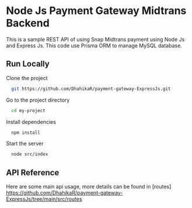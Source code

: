 # Node Js Payment Gateway Midtrans Backend

This is a sample REST API of using Snap Midtrans payment using Node Js and Express Js. This code use Prisma ORM to manage MySQL database.

## Run Locally

Clone the project

```bash
  git https://github.com/DhahikaR/payment-gateway-ExpressJs.git
```

Go to the project directory

```bash
  cd my-project
```

Install dependencies

```bash
  npm install
```

Start the server

```bash
  node src/index
```

## API Reference

Here are some main api usage, more details can be found in [routes] https://github.com/DhahikaR/payment-gateway-ExpressJs/tree/main/src/routes
